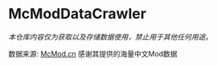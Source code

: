 # McModDataCrawler

*本仓库内容仅为获取以及存储数据使用，禁止用于其他任何用途。*

数据来源: [McMod.cn](https://www.mcmod.cn) 感谢其提供的海量中文Mod数据
